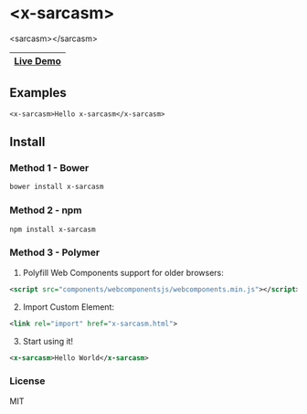 \<x-sarcasm\>
================

\<sarcasm\>\</sarcasm\>

| [Live Demo](http://karan.goel.io/x-sarcasm/demo.html) |
| --- |

## Examples

    <x-sarcasm>Hello x-sarcasm</x-sarcasm>

## Install

### Method 1 - Bower

  ```bash
  bower install x-sarcasm
  ```

### Method 2 - npm

  ```bash
  npm install x-sarcasm
  ```

### Method 3 - Polymer

1. Polyfill Web Components support for older browsers:

  ```xml
  <script src="components/webcomponentsjs/webcomponents.min.js"></script>
  ```

2. Import Custom Element:

  ```xml
  <link rel="import" href="x-sarcasm.html">
  ```

3. Start using it!

  ```xml
  <x-sarcasm>Hello World</x-sarcasm>
  ```

### License

MIT
